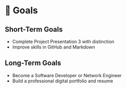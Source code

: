 # 🎯 Goals

## Short-Term Goals
- Complete Project Presentation 3 with distinction
- Improve skills in GitHub and Markdown

## Long-Term Goals
- Become a Software Developer or Network Engineer
- Build a professional digital portfolio and resume
